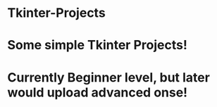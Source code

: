 # Tkinter-Projects

# Some simple Tkinter Projects!
# Currently Beginner level, but later would upload advanced onse!
